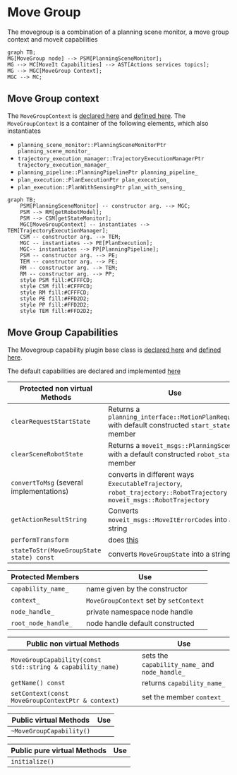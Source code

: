 # Move Group

The movegroup is a combination of a planning scene monitor, a move group context and moveit capabilities

```mermaid
graph TB;
MG[MoveGroup node] --> PSM[PlanningSceneMonitor];
MG --> MC[MoveIt Capabilities] --> AST[Actions services topics];
MG --> MGC[MoveGroup Context];
MGC --> MC;
```

## Move Group context
The `MoveGroupContext` is [declared here](https://github.com/ros-planning/moveit/blob/45e2be9879880ac9c18b228c64ca7c0d17d5041d/moveit_ros/move_group/include/moveit/move_group/move_group_context.h#L67) and [defined here](https://github.com/ros-planning/moveit/blob/45e2be9879880ac9c18b228c64ca7c0d17d5041d/moveit_ros/move_group/src/move_group_context.cpp#L43).
The `MoveGroupContext` is a container of the following elements, which also instantiates
- `planning_scene_monitor::PlanningSceneMonitorPtr planning_scene_monitor_`
- `trajectory_execution_manager::TrajectoryExecutionManagerPtr trajectory_execution_manager_`
- `planning_pipeline::PlanningPipelinePtr planning_pipeline_`
- `plan_execution::PlanExecutionPtr plan_execution_`
- `plan_execution::PlanWithSensingPtr plan_with_sensing_`

```mermaid
graph TB;
    PSM[PlanningSceneMonitor] -- constructor arg. --> MGC;
    PSM --> RM[getRobotModel];
    PSM --> CSM[getStateMonitor];
    MGC[MoveGroupContext] -- instantiates --> TEM[TrajectoryExecutionManager];
    CSM -- constructor arg. --> TEM;
    MGC -- instantiates --> PE[PlanExecution];
    MGC-- instantiates --> PP[PlanningPipeline];
    PSM -- constructor arg. --> PE;
    TEM -- constructor arg. --> PE;
    RM -- constructor arg. --> TEM;
    RM -- constructor arg. --> PP;
    style PSM fill:#CFFFCD;
    style CSM fill:#CFFFCD;
    style RM fill:#CFFFCD;
    style PE fill:#FFD2D2;
    style PP fill:#FFD2D2;
    style TEM fill:#FFD2D2;
```

## Move Group Capabilities

The Movegroup capability plugin base class is [declared here](https://github.com/ros-planning/moveit/blob/45e2be9879880ac9c18b228c64ca7c0d17d5041d/moveit_ros/move_group/include/moveit/move_group/move_group_capability.h#L58) and [defined here](https://github.com/ros-planning/moveit/blob/melodic-devel/moveit_ros/move_group/src/move_group_capability.cpp).

The default capabilities are declared and implemented [here](https://github.com/ros-planning/moveit/tree/melodic-devel/moveit_ros/move_group/src/default_capabilities)

| **Protected non virtual Methods** | **Use** |
| --------------------  | ------- |
|`clearRequestStartState` | Returns a `planning_interface::MotionPlanRequest` with default constructed `start_state` member|
|`clearSceneRobotState` | Returns a `moveit_msgs::PlanningScene` with a default constructed `robot_state` member |
|`convertToMsg` (several implementations) | converts in different ways `ExecutableTrajectory`, `robot_trajectory::RobotTrajectory` into `moveit_msgs::RobotTrajectory`  |
|`getActionResultString` | Converts `moveit_msgs::MoveItErrorCodes` into a string |
|`performTransform` | does [this](https://github.com/ros-planning/moveit/blob/45e2be9879880ac9c18b228c64ca7c0d17d5041d/moveit_ros/move_group/src/move_group_capability.cpp#L192) |
|`stateToStr(MoveGroupState state) const` | converts `MoveGroupState` into a string|


| **Protected Members** | **Use** |
| --------------------  | ------- |
|`capability_name_` | name given by the constructor|
|`context_` | `MoveGroupContext` set by `setContext`|
|`node_handle_` | private namespace node handle|
|`root_node_handle_` | node handle default constructed |

| **Public non virtual Methods** | **Use** |
| --------------------  | ------- |
|`MoveGroupCapability(const std::string & capability_name)` | sets the `capability_name_` and `node_handle_`|
|`getName() const` | returns `capability_name_`|
|`setContext(const MoveGroupContextPtr & context)` | set the member `context_` |

| **Public virtual Methods** | **Use** |
| --------------------  | ------- |
|`~MoveGroupCapability()` | |

| **Public pure virtual Methods** | **Use** |
| --------------------  | ------- |
|`initialize()` | |
